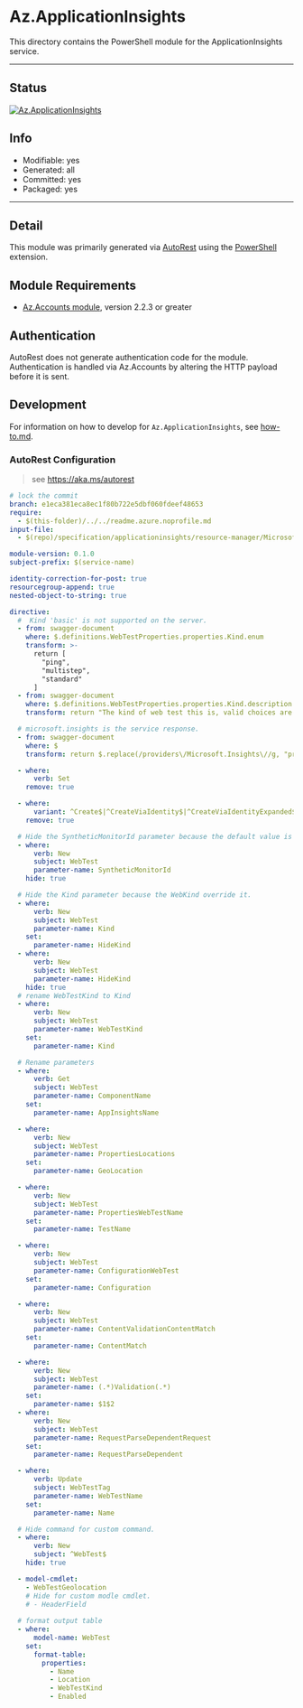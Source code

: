 <!-- region Generated -->
# Az.ApplicationInsights
This directory contains the PowerShell module for the ApplicationInsights service.

---
## Status
[![Az.ApplicationInsights](https://img.shields.io/powershellgallery/v/Az.ApplicationInsights.svg?style=flat-square&label=Az.ApplicationInsights "Az.ApplicationInsights")](https://www.powershellgallery.com/packages/Az.ApplicationInsights/)

## Info
- Modifiable: yes
- Generated: all
- Committed: yes
- Packaged: yes

---
## Detail
This module was primarily generated via [AutoRest](https://github.com/Azure/autorest) using the [PowerShell](https://github.com/Azure/autorest.powershell) extension.

## Module Requirements
- [Az.Accounts module](https://www.powershellgallery.com/packages/Az.Accounts/), version 2.2.3 or greater

## Authentication
AutoRest does not generate authentication code for the module. Authentication is handled via Az.Accounts by altering the HTTP payload before it is sent.

## Development
For information on how to develop for `Az.ApplicationInsights`, see [how-to.md](how-to.md).
<!-- endregion -->

### AutoRest Configuration
> see https://aka.ms/autorest

``` yaml
# lock the commit
branch: e1eca381eca8ec1f80b722e5dbf060fdeef48653
require:
  - $(this-folder)/../../readme.azure.noprofile.md
input-file:
  - $(repo)/specification/applicationinsights/resource-manager/Microsoft.Insights/preview/2018-05-01-preview/webTests_API.json

module-version: 0.1.0
subject-prefix: $(service-name)

identity-correction-for-post: true
resourcegroup-append: true
nested-object-to-string: true

directive:
  #  Kind 'basic' is not supported on the server.
  - from: swagger-document
    where: $.definitions.WebTestProperties.properties.Kind.enum
    transform: >-
      return [
        "ping",
        "multistep",
        "standard"
      ]
  - from: swagger-document
    where: $.definitions.WebTestProperties.properties.Kind.description
    transform: return "The kind of web test this is, valid choices are ping, multistep, and standard."

  # microsoft.insights is the service response.
  - from: swagger-document
    where: $
    transform: return $.replace(/providers\/Microsoft.Insights\//g, "providers/microsoft.insights/")

  - where:
      verb: Set
    remove: true

  - where:
      variant: ^Create$|^CreateViaIdentity$|^CreateViaIdentityExpanded$|^Update$|^UpdateViaIdentity$
    remove: true

  # Hide the SyntheticMonitorId parameter because the default value is passed by the server.
  - where:
      verb: New
      subject: WebTest
      parameter-name: SyntheticMonitorId
    hide: true

  # Hide the Kind parameter because the WebKind override it.
  - where:
      verb: New
      subject: WebTest
      parameter-name: Kind
    set:
      parameter-name: HideKind
  - where:
      verb: New
      subject: WebTest
      parameter-name: HideKind
    hide: true
  # rename WebTestKind to Kind  
  - where:
      verb: New
      subject: WebTest
      parameter-name: WebTestKind
    set:
      parameter-name: Kind

  # Rename parameters
  - where:
      verb: Get
      subject: WebTest
      parameter-name: ComponentName
    set:
      parameter-name: AppInsightsName

  - where:
      verb: New
      subject: WebTest
      parameter-name: PropertiesLocations
    set:
      parameter-name: GeoLocation

  - where:
      verb: New
      subject: WebTest
      parameter-name: PropertiesWebTestName
    set:
      parameter-name: TestName

  - where:
      verb: New
      subject: WebTest
      parameter-name: ConfigurationWebTest
    set:
      parameter-name: Configuration

  - where:
      verb: New
      subject: WebTest
      parameter-name: ContentValidationContentMatch
    set:
      parameter-name: ContentMatch

  - where:
      verb: New
      subject: WebTest
      parameter-name: (.*)Validation(.*)
    set:
      parameter-name: $1$2
  - where:
      verb: New
      subject: WebTest
      parameter-name: RequestParseDependentRequest
    set:
      parameter-name: RequestParseDependent

  - where:
      verb: Update
      subject: WebTestTag
      parameter-name: WebTestName
    set:
      parameter-name: Name

  # Hide command for custom command.
  - where:
      verb: New
      subject: ^WebTest$
    hide: true

  - model-cmdlet:
    - WebTestGeolocation
    # Hide for custom modle cmdlet.
    # - HeaderField
  
  # format output table
  - where:
      model-name: WebTest
    set:
      format-table:
        properties:
          - Name
          - Location
          - WebTestKind
          - Enabled
```
